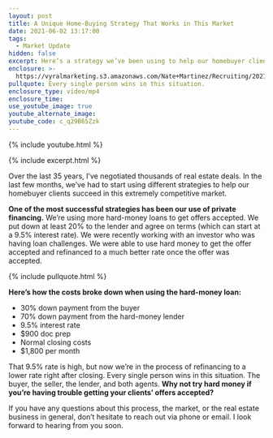 ```yaml
---
layout: post
title: A Unique Home-Buying Strategy That Works in This Market
date: 2021-06-02 13:17:00
tags:
  - Market Update
hidden: false
excerpt: Here’s a strategy we’ve been using to help our homebuyer clients win.
enclosure: >-
  https://vyralmarketing.s3.amazonaws.com/Nate+Martinez/Recruiting/2021/A+Unique+Home-Buying+Strategy+That+Works+in+This+Market+(1).mp4
pullquote: Every single person wins in this situation.
enclosure_type: video/mp4
enclosure_time:
use_youtube_image: true
youtube_alternate_image:
youtube_code: c_q29B65Zzk
---
```

{% include youtube.html %}

{% include excerpt.html %}

Over the last 35 years, I’ve negotiated thousands of real estate deals. In the last few months, we’ve had to start using different strategies to help our homebuyer clients succeed in this extremely competitive market.&nbsp;

**One of the most successful strategies has been our use of private financing.** We’re using more hard-money loans to get offers accepted. We put down at least 20% to the lender and agree on terms (which can start at a 9.5% interest rate). We were recently working with an investor who was having loan challenges. We were able to use hard money to get the offer accepted and refinanced to a much better rate once the offer was accepted.

{% include pullquote.html %}

**Here’s how the costs broke down when using the hard-money loan:**

* 30% down payment from the buyer
* 70% down payment from the hard-money lender
* 9\.5% interest rate
* $900 doc prep
* Normal closing costs
* $1,800 per month

That 9.5% rate is high, but now we’re in the process of refinancing to a lower rate right after closing. Every single person wins in this situation. The buyer, the seller, the lender, and both agents. **Why not try hard money if you’re having trouble getting your clients’ offers accepted?**

If you have any questions about this process, the market, or the real estate business in general, don’t hesitate to reach out via phone or email. I look forward to hearing from you soon.
